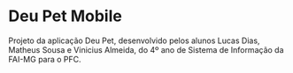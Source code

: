 # Deu Pet Mobile

Projeto da aplicação Deu Pet, desenvolvido pelos alunos Lucas Dias, Matheus Sousa e Vinicius Almeida, do 4º ano de Sistema de Informação da FAI-MG para o PFC.
